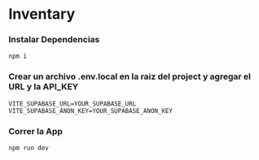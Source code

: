 # Inventary

### Instalar Dependencias
```npm i```

### Crear un archivo .env.local en la raiz del project y agregar el URL y la API_KEY 
```VITE_SUPABASE_URL=YOUR_SUPABASE_URL```  
```VITE_SUPABASE_ANON_KEY=YOUR_SUPABASE_ANON_KEY```

### Correr la App
```npm run dev```

